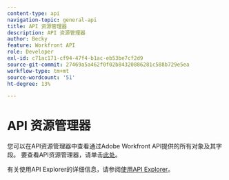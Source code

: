 ```yaml
---
content-type: api
navigation-topic: general-api
title: API 资源管理器
description: API 资源管理器
author: Becky
feature: Workfront API
role: Developer
exl-id: c71ac171-cf94-47f4-b1ac-eb53be7cf2d9
source-git-commit: 27469a5a462f0f02b84320886281c588b729e5ea
workflow-type: tm+mt
source-wordcount: '51'
ht-degree: 13%

---
```



# API 资源管理器

您可以在API资源管理器中查看通过Adobe Workfront API提供的所有对象及其字段。 要查看API资源管理器，请单击[此处](https://developer.adobe.com/workfront/api-explorer/)。

有关使用API Explorer的详细信息，请参阅[使用API Explorer](../../wf-api/general/using-api-explorer.md)。
